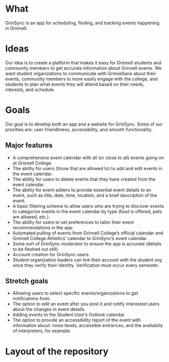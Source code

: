 # What #
GrinSync is an app for scheduling, finding, and tracking events happening in Grinnell. 

# Ideas #
Our idea is to create a platform that makes it easy for Grinnell students and community members to get accurate information about Grinnell events. We want student organizations to communicate with Grinnellians about their events, community members to more easily engage with the college, and students to plan what events they will attend based on their needs, interests, and schedule.

# Goals #
Our goal is to develop both an app and a website for GrinSync. Some of our priorities are: user-friendliness, accessibility, and smooth functionality.
## Major features ##

- A comprehensive event calendar with all (or close to all) events going on at Grinnell College.
- The ability for users (those that are allowed to) to add and edit events in the event calendar.
- The ability for users to delete events that they have created from the event calendar.
- The ability for event adders to provide essential event details to an event, such as title, date, time, location, and a brief description of the event.
- A basic filtering scheme to allow users who are trying to discover events to categorize events in the event calendar by type (food is offered, pets are allowed, etc.).
- The ability for users to set preferences to tailor their event recommendations in the app. 
- Automated pulling of events from Grinnell College’s official calendar and Grinnell College Athletics’ calendar to GrinSync’s event calendar. 
- Some sort of GrinSync moderator to ensure the app is accurate (details to be fleshed out still). 
- Account creation for GrinSync users.
- Student organization leaders can link their account with the student org once they verify their identity. Verification must occur every semester. 

## Stretch goals ##

- Allowing users to select specific events/organizations to get notifications from.
- The option to edit an event after you post it and notify interested users about the changes in event details.
- Adding events to the Student User’s Outlook calendar.
- The option to provide an accessibility report of the event with information about: noise levels, accessible entrances, and the availabiliy of interpreters, for example.


# Layout of the repository #

